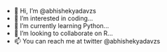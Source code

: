 - 👋 Hi, I’m @abhishekyadavzs
- 👀 I’m interested in coding...
- 🌱 I’m currently learning Python...
- 💞️ I’m looking to collaborate on R...
- 📫 You can reach me at twitter @abhishekyadavzs

<!---
abhishekyadavzs/abhishekyadavzs is a ✨ special ✨ repository because its `README.md` (this file) appears on your GitHub profile.
You can click the Preview link to take a look at your changes.
--->
